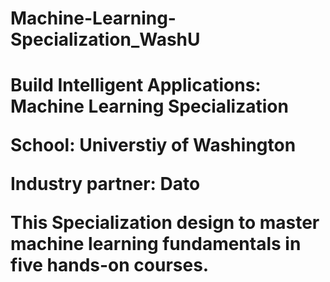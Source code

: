 # Machine-Learning-Specialization_WashU
<h1>Build Intelligent Applications: Machine Learning Specialization
<p> School: Universtiy of Washington
<p> Industry partner: Dato

This Specialization design to master machine learning fundamentals in five hands-on courses.
